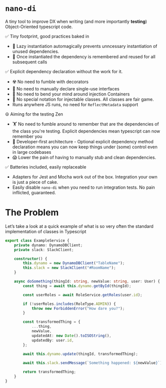 # `nano-di`
A tiny tool to improve DX when writing (and more importantly **testing**) Object-Oriented typescript code.

✅ Tiny footprint, good practices baked in

  * 🦥 Lazy instantiation automagically prevents unncessary instantiation of unused dependencies.
  * 🐔 Once instantiated the dependency is remembered and reused for all subsequent calls

✅ Explicit dependency declaration without the work for it.

* ☢️ No need to fumble with decorators
* 🤡 No need to manually declare single-use interfaces
* 🤯 No need to bend your mind around injection Containers
* 🥳 No special notation for injectable classes. All classes are fair game.
* Runs anywhere JS runs, no need for `ReflectMetadata` support

☮️ Aiming for the testing Zen
* 🏋️ No need to fumble around to remember that are the dependencies of the class you're testing. Explicit dependencies mean typescript can now remember you
* 🌠 Developer-first architecture - Optional explicit dependency method declaration means you can now keep things under (some) control even in large codebases
* 😱 Lower the pain of having to manually stub and clean dependencies.

✅ Batteries included, easily replaceable
* Adapters for Jest and Mocha work out of the box. Integration your own is just a piece of cake.
* Easily disable `nano-di` when you need to run integration tests. No pain inflicted, guaranteed.

# The Problem
Let’s take a look at a quick example of what is so very often the standard implementation of classes in Typescript

```typescript
export class ExampleService {
	private dynamo: DynamoDBClient;
	private slack: SlackClient;

	constructor() {
		this.dynamo = new DynamoDBClient("TableName");
		this.slack = new SlackClient("#RoomName");
	}

	async doSomething(thingId: string, newValue: string, user: User) {
		const thing = await this.dynamo.getById(thingId);

		const userRoles = await RoleService.getRoles(user.id);

		if (!userRoles.includes(RoleType.ADMIN)) {
			throw new ForbiddenError("How dare you?");
		}

		const transformedThing = {
			...thing,
			newValue,
			updatedAt: new Date().toISOString(),
			updatedBy: user.id,
		};
		
		await this.dynamo.update(thingId, transformedThing);

		await this.slack.sendMessage(`Something happened: ${newValue}`);

		return transformedThing;
	}
}
```
